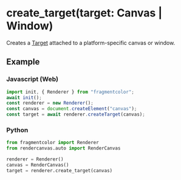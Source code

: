 # create_target(target: Canvas | Window)

Creates a [Target](https://fragmentcolor.org/docs/api/target) attached to a platform-specific canvas or window.

## Example

### Javascript (Web)

```js
import init, { Renderer } from "fragmentcolor";
await init();
const renderer = new Renderer();
const canvas = document.createElement("canvas");
const target = await renderer.createTarget(canvas);
```

### Python

```python
from fragmentcolor import Renderer
from rendercanvas.auto import RenderCanvas

renderer = Renderer()
canvas = RenderCanvas()
target = renderer.create_target(canvas)
```
